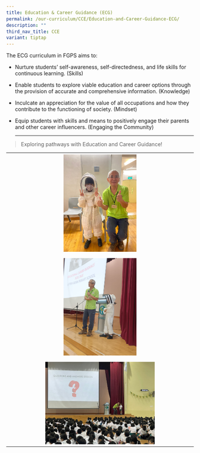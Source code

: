 ```yaml
---
title: Education & Career Guidance (ECG)
permalink: /our-curriculum/CCE/Education-and-Career-Guidance-ECG/
description: ""
third_nav_title: CCE
variant: tiptap
---
```

<p>The ECG curriculum in FGPS aims to:</p>
<ul>
<li>
<p>Nurture students’ self-awareness, self-directedness, and life skills for
continuous learning. (Skills)</p>
</li>
<li>
<p>Enable students to explore viable education and career options through
the provision of accurate and comprehensive information. (Knowledge)</p>
</li>
<li>
<p>Inculcate an appreciation for the value of all occupations and how they
contribute to the functioning of society. (Mindset)</p>
</li>
<li>
<p>Equip students with skills and means to positively engage their parents
and other career influencers. (Engaging the Community)</p>
<hr>
</li>
</ul>
<blockquote>
<p>Exploring pathways with Education and Career Guidance!</p>
</blockquote>
<table style="minWidth: 25px">
<colgroup>
<col>
</colgroup>
<tbody>
<tr>
<th rowspan="1" colspan="1">
<div class="isomer-image-wrapper">
<img style="width: 40%;" height="auto" width="100%" alt="" src="/images/CCE/ECG_Talk_1.jpg">
</div>
<p></p>
<div class="isomer-image-wrapper">
<img style="width: 40%;" height="auto" width="100%" alt="" src="/images/CCE/ECG_Talk_2.jpg">
</div>
<p></p>
<div class="isomer-image-wrapper">
<img style="width: 60%;" height="auto" width="100%" alt="" src="/images/CCE/ECG_Talk_4.jpg">
</div>
</th>
</tr>
</tbody>
</table>
<p></p>